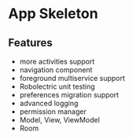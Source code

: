 # App Skeleton

## Features
* more activities support
* navigation component
* foreground multiservice support
* Robolectric unit testing
* preferences migration support
* advanced logging
* permission manager
* Model, View, ViewModel
* Room
